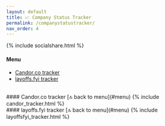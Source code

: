 ```yaml
---
layout: default
title: 📈 Company Status Tracker
permalink: /companystatustracker/
nav_order: 4
---
```

{% include socialshare.html %}

#### <a id="menu"></a>Menu
- [Candor.co tracker](#Candor.co)
- [layoffs.fyi tracker](#layoffs.fyi)


<br/>
#### <a id="Candor.co"></a>Candor.co tracker
[🔝 back to menu](#menu)
{% include candor_tracker.html %}

<br/>
#### <a id="layoffs.fyi"></a>layoffs.fyi tracker
[🔝 back to menu](#menu)
{% include layoffsfyi_tracker.html %}